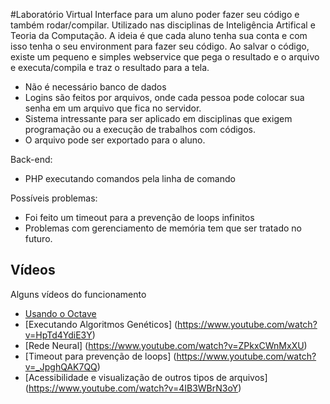 #Laboratório Virtual
Interface para um aluno poder fazer seu código e também rodar/compilar. Utilizado nas disciplinas de Inteligência Artifical e Teoria da Computação. A ideia é que cada aluno tenha sua conta e com isso tenha o seu environment para fazer seu código. Ao salvar o código, existe um pequeno e simples webservice que pega o resultado e o arquivo e executa/compila e traz o resultado para a tela.

 - Não é necessário banco de dados
 - Logins são feitos por arquivos, onde cada pessoa pode colocar sua senha em um arquivo que fica no servidor.
 - Sistema intressante para ser aplicado em disciplinas que exigem programação ou a execução de trabalhos com códigos.
 - O arquivo pode ser exportado para o aluno.

Back-end:
- PHP executando comandos pela linha de comando

Possíveis problemas:
- Foi feito um timeout para a prevenção de loops infinitos
- Problemas com gerenciamento de memória tem que ser tratado no futuro.

## Vídeos

Alguns vídeos do funcionamento

- [Usando o Octave](https://www.youtube.com/watch?v=HpTd4YdiE3Y)
- [Executando Algoritmos Genéticos] (https://www.youtube.com/watch?v=HpTd4YdiE3Y)
- [Rede Neural] (https://www.youtube.com/watch?v=ZPkxCWnMxXU)
- [Timeout para prevenção de loops] (https://www.youtube.com/watch?v=_JpghQAK7QQ)
- [Acessibilidade e visualização de outros tipos de arquivos] (https://www.youtube.com/watch?v=4IB3WBrN3oY)

